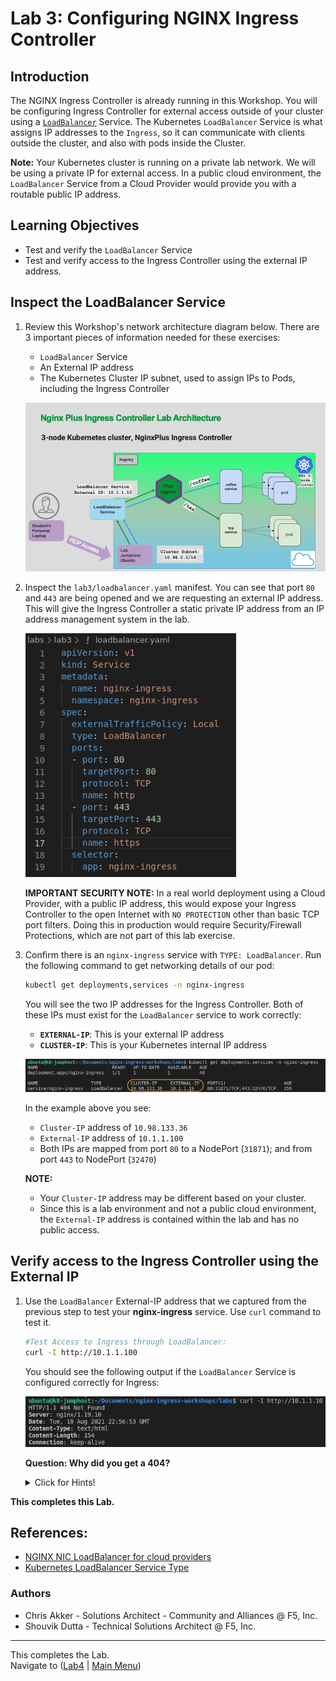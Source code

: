 # Lab 3: Configuring NGINX Ingress Controller

## Introduction

The NGINX Ingress Controller is already running in this Workshop. You will be configuring Ingress Controller for external access outside of your cluster using a [`LoadBalancer`](https://kubernetes.io/docs/tasks/access-application-cluster/create-external-load-balancer/) Service.  The Kubernetes `LoadBalancer` Service is what assigns IP addresses to the `Ingress`, so it can communicate with clients outside the cluster, and also with pods inside the Cluster.

**Note:** Your Kubernetes cluster is running on a private lab network. We will be using a private IP for external access. In a public cloud environment, the `LoadBalancer` Service from a Cloud Provider would provide you with a routable public IP address.

## Learning Objectives 

- Test and verify the `LoadBalancer` Service
- Test and verify access to the Ingress Controller using the external IP address.

## Inspect the LoadBalancer Service

1. Review this Workshop's network architecture diagram below. There are 3 important pieces of information needed for these exercises:

   - `LoadBalancer` Service
   - An External IP address 
   - The Kubernetes Cluster IP subnet, used to assign IPs to Pods, including the Ingress Controller

   ![Workshop Network Architecture](media/lab3_architecture.png)

1. Inspect the `lab3/loadbalancer.yaml` manifest. You can see that port `80` and `443` are being opened and we are requesting an external IP address. This will give the Ingress Controller a static private IP address from an IP address management system in the lab. 

    ![loadbalancer.yaml](media/lab3_loadbalancer.png)

    **IMPORTANT SECURITY NOTE:** In a real world deployment using a Cloud Provider, with a public IP address, this would expose your Ingress Controller to the open Internet with `NO PROTECTION` other than basic TCP port filters. Doing this in production would require Security/Firewall Protections, which are not part of this lab exercise.

1. Confirm there is an `nginx-ingress` service with `TYPE: LoadBalancer`. Run the following command to get networking details of our pod:

   ```bash
   kubectl get deployments,services -n nginx-ingress
   ```
   
   You will see the two IP addresses for the Ingress Controller. Both of these IPs must exist for the `LoadBalancer` service to work correctly:

   - **`EXTERNAL-IP`**: This is your external IP address 
   - **`CLUSTER-IP`**: This is your Kubernetes internal IP address

   ![get deployments output](media/lab3_get_deployments.png)

   In the example above you see: 

   - `Cluster-IP` address of `10.98.133.36`  
   - `External-IP` address of `10.1.1.100` 
   - Both IPs are mapped from port `80` to a NodePort (`31871`); and from port `443` to NodePort (`32470`)

   **NOTE:** 

   - Your `Cluster-IP` address may be different based on your cluster. 
   - Since this is a lab environment and not a public cloud environment, the `External-IP` address is contained within the lab and has no public access.

## Verify access to the Ingress Controller using the External IP

1. Use the `LoadBalancer` External-IP address that we captured from the previous step to test your **nginx-ingress** service. Use `curl` command to test it.

   ```bash
   #Test Access to Ingress through LoadBalancer:
   curl -I http://10.1.1.100
   ```
   You should see the following output if the `LoadBalancer` Service is configured correctly for Ingress:

   ![curl header output](media/lab3_curl_header.png)

   **Question: Why did you get a 404?** 

   <details><summary>Click for Hints!</summary>
   <br/>
   <p>
   <strong>Answer</strong> – The Ingress Controller default server will return an <b>HTTP 404 Not Found page, or an HTTP 400 Bad Request status code</b> for all requests that have no Ingress routing rules defined; this is NGINX's default 404 error page. You will deploy a Demo application in the subsequent labs, which will fix this.
   </p>
   </details>


**This completes this Lab.**


## References:  
- [NGINX NIC LoadBalancer for cloud
  providers](https://docs.nginx.com/nginx-ingress-controller/installation/installation-with-manifests/#get-access-to-the-ingress-controller)
- [Kubernetes LoadBalancer Service
  Type](https://kubernetes.io/docs/concepts/services-networking/service/#loadbalancer)

### Authors
- Chris Akker - Solutions Architect - Community and Alliances @ F5, Inc.
- Shouvik Dutta - Technical Solutions Architect @ F5, Inc.

-------------

This completes the Lab.<br/> Navigate to ([Lab4](../lab4/readme.md) | [Main
Menu](../LabGuide.md))
